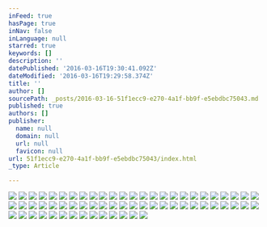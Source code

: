 ```yaml
---
inFeed: true
hasPage: true
inNav: false
inLanguage: null
starred: true
keywords: []
description: ''
datePublished: '2016-03-16T19:30:41.092Z'
dateModified: '2016-03-16T19:29:58.374Z'
title: ''
author: []
sourcePath: _posts/2016-03-16-51f1ecc9-e270-4a1f-bb9f-e5ebdbc75043.md
published: true
authors: []
publisher:
  name: null
  domain: null
  url: null
  favicon: null
url: 51f1ecc9-e270-4a1f-bb9f-e5ebdbc75043/index.html
_type: Article

---
```

![](https://the-grid-user-content.s3-us-west-2.amazonaws.com/21629627-e87b-4d90-9133-b4112edbc775.jpg)
![](https://the-grid-user-content.s3-us-west-2.amazonaws.com/6c09d8eb-7867-495a-8c32-6c89da94a678.jpg)
![](https://the-grid-user-content.s3-us-west-2.amazonaws.com/e2204c33-fa9a-4da5-9528-9ac391cdaeb3.jpg)
![](https://the-grid-user-content.s3-us-west-2.amazonaws.com/6350f690-44f0-4e0f-8eb5-8de0fc15f163.jpg)
![](https://the-grid-user-content.s3-us-west-2.amazonaws.com/009390c2-ba2a-40d6-aa8f-350347ff026a.jpg)
![](https://the-grid-user-content.s3-us-west-2.amazonaws.com/eda68626-3e45-4642-81ff-7b653be43c13.jpg)
![](https://the-grid-user-content.s3-us-west-2.amazonaws.com/8781389b-3c66-4903-88a5-cd34953e4771.jpg)
![](https://the-grid-user-content.s3-us-west-2.amazonaws.com/2f0d056d-5eff-4ea5-8b53-0f31522788c9.jpg)
![](https://the-grid-user-content.s3-us-west-2.amazonaws.com/b43386d9-a842-404a-b364-863ed0f3099f.jpg)
![](https://the-grid-user-content.s3-us-west-2.amazonaws.com/d014445a-18a4-4f5a-9cf1-9ed8511e758a.jpg)
![](https://the-grid-user-content.s3-us-west-2.amazonaws.com/ecdba878-4ce3-421a-86f3-d01edfff4138.jpg)
![](https://the-grid-user-content.s3-us-west-2.amazonaws.com/b60b3062-d4da-4a70-add4-ee23cae0465a.jpg)
![](https://the-grid-user-content.s3-us-west-2.amazonaws.com/ec6cd47e-31c6-49b3-b149-3acec91b2702.jpg)
![](https://the-grid-user-content.s3-us-west-2.amazonaws.com/14e588d2-4618-4ddf-983c-4428e9f8da0b.jpg)
![](https://the-grid-user-content.s3-us-west-2.amazonaws.com/fcb08347-d6f6-4172-b301-5b5eeab3b229.jpg)
![](https://the-grid-user-content.s3-us-west-2.amazonaws.com/d11c50a9-9690-4350-b7fc-482c2664cb2f.jpg)
![](https://the-grid-user-content.s3-us-west-2.amazonaws.com/4a925386-cb9b-41b4-bcdb-c8c3330b2602.jpg)
![](https://the-grid-user-content.s3-us-west-2.amazonaws.com/7d39af75-1062-4e38-a0be-ada25763e71c.jpg)
![](https://the-grid-user-content.s3-us-west-2.amazonaws.com/c1bfbdd0-9eb8-4ff5-80a4-3a24f9dbe8ab.jpg)
![](https://the-grid-user-content.s3-us-west-2.amazonaws.com/da04ef5e-cb39-40ee-898d-bf3652b58c73.jpg)
![](https://the-grid-user-content.s3-us-west-2.amazonaws.com/c7d442da-21fe-472f-b31a-151250ac0b43.jpg)
![](https://the-grid-user-content.s3-us-west-2.amazonaws.com/a7751842-e6a0-4f0d-8b4c-cc18291823c7.jpg)
![](https://the-grid-user-content.s3-us-west-2.amazonaws.com/19e6fafa-a20b-486e-9911-3255fd47ad13.jpg)
![](https://the-grid-user-content.s3-us-west-2.amazonaws.com/49ea0bf1-0af8-4ae9-9abc-58e824bd41a5.jpg)
![](https://the-grid-user-content.s3-us-west-2.amazonaws.com/92980af4-e76d-4ce5-9a8f-5d6be4f4b7f5.jpg)
![](https://the-grid-user-content.s3-us-west-2.amazonaws.com/08d30f6a-b98c-479a-bae7-4f609aed02b5.jpg)
![](https://the-grid-user-content.s3-us-west-2.amazonaws.com/21c2383b-b13c-4162-ba77-9edc358d99ea.jpg)
![](https://the-grid-user-content.s3-us-west-2.amazonaws.com/395356cc-53cc-40d0-ba5e-1b6b3b83a0b1.jpg)
![](https://the-grid-user-content.s3-us-west-2.amazonaws.com/2cf7f75b-7875-4ee2-8f82-513c4fe77c9a.jpg)
![](https://the-grid-user-content.s3-us-west-2.amazonaws.com/91e5ae89-de33-4662-aba3-c4b5c1dae61d.jpg)
![](https://the-grid-user-content.s3-us-west-2.amazonaws.com/f41f59fd-6f11-4d93-aace-9c021a9286cb.jpg)
![](https://the-grid-user-content.s3-us-west-2.amazonaws.com/684c5e03-a15c-4591-a376-f9581270a505.jpg)
![](https://the-grid-user-content.s3-us-west-2.amazonaws.com/c4824190-8b25-4dd1-9a9b-46034725808b.jpg)
![](https://the-grid-user-content.s3-us-west-2.amazonaws.com/f073b200-34d9-4c96-a57b-9612446991ba.jpg)
![](https://the-grid-user-content.s3-us-west-2.amazonaws.com/181cf423-29d8-48f0-afaa-384cfd2d120d.jpg)
![](https://the-grid-user-content.s3-us-west-2.amazonaws.com/eb2b3cd8-cc30-4459-9d99-7a5dbd594aa1.jpg)
![](https://the-grid-user-content.s3-us-west-2.amazonaws.com/2cf759be-8f83-4d77-b325-635a1c4d7a83.jpg)
![](https://the-grid-user-content.s3-us-west-2.amazonaws.com/7ac8ce68-de96-4d0d-a2e9-854a14dc4ec9.jpg)
![](https://the-grid-user-content.s3-us-west-2.amazonaws.com/e88a6f58-4259-4135-91b0-6491a1d28043.jpg)
![](https://the-grid-user-content.s3-us-west-2.amazonaws.com/2bd47efe-29ea-4259-9597-ed2a7b21c84f.jpg)
![](https://the-grid-user-content.s3-us-west-2.amazonaws.com/52922e7c-3212-4391-9709-70c2e04475be.jpg)
![](https://the-grid-user-content.s3-us-west-2.amazonaws.com/99c9ca22-198f-4066-9388-e805b8b29f0e.jpg)
![](https://the-grid-user-content.s3-us-west-2.amazonaws.com/2ac3b633-3562-4606-80fb-ec1e2979e551.jpg)
![](https://the-grid-user-content.s3-us-west-2.amazonaws.com/799f543d-82fe-4464-90ec-ad373c74e0f5.jpg)
![](https://the-grid-user-content.s3-us-west-2.amazonaws.com/796ff50b-efdf-4fb9-86cc-4726939f117e.jpg)
![](https://the-grid-user-content.s3-us-west-2.amazonaws.com/05e2758c-351f-47a9-93a7-f50dbc90831a.jpg)
![](https://the-grid-user-content.s3-us-west-2.amazonaws.com/cad8258a-7f9a-4ca7-9056-748aae868cc2.jpg)
![](https://the-grid-user-content.s3-us-west-2.amazonaws.com/1ca207f7-5165-4377-b25d-313fb97cbcbc.jpg)
![](https://the-grid-user-content.s3-us-west-2.amazonaws.com/941f294e-640f-4701-9e00-fac7f6be2f51.jpg)
![](https://the-grid-user-content.s3-us-west-2.amazonaws.com/4ab9aa38-0c18-424a-b640-a81939c75dec.jpg)
![](https://the-grid-user-content.s3-us-west-2.amazonaws.com/85173e88-978e-4a7c-a314-978a9dcd25fe.jpg)
![](https://the-grid-user-content.s3-us-west-2.amazonaws.com/ddb93ff2-ffd1-4050-936f-1407c08a36f9.jpg)
![](https://the-grid-user-content.s3-us-west-2.amazonaws.com/fec01b55-e1bf-47d2-9109-55b214e00a11.jpg)
![](https://the-grid-user-content.s3-us-west-2.amazonaws.com/ae1c8a61-3243-4a76-8eb5-84b4c8df8b3a.jpg)
![](https://the-grid-user-content.s3-us-west-2.amazonaws.com/118b4b2d-24b7-4555-8ebe-dff6290cfb78.jpg)
![](https://the-grid-user-content.s3-us-west-2.amazonaws.com/0b0c1227-7978-4921-bb62-9d0d4318ea3e.jpg)
![](https://the-grid-user-content.s3-us-west-2.amazonaws.com/daa86cea-4fca-4342-90a7-720bc7bee31d.jpg)
![](https://the-grid-user-content.s3-us-west-2.amazonaws.com/1924c9fd-c8a2-4678-b36e-5e51afe70116.jpg)
![](https://the-grid-user-content.s3-us-west-2.amazonaws.com/9f797597-ed98-4fc5-8603-b547cb57b1fd.jpg)
![](https://the-grid-user-content.s3-us-west-2.amazonaws.com/2e234a05-07cf-4ff8-8a59-10c0471db02f.jpg)
![](https://the-grid-user-content.s3-us-west-2.amazonaws.com/7258063b-2b1c-452d-b120-185d5a034b6c.jpg)
![](https://the-grid-user-content.s3-us-west-2.amazonaws.com/2544b44d-ada6-442f-a0e6-89432b3b9a7e.jpg)
![](https://the-grid-user-content.s3-us-west-2.amazonaws.com/e9216753-9365-4866-90be-529225608efd.jpg)
![](https://the-grid-user-content.s3-us-west-2.amazonaws.com/9d6a32e3-f3bc-4d15-99dc-578814b243ab.jpg)